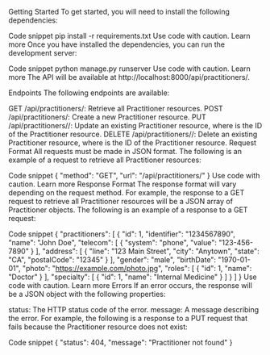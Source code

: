 Getting Started
To get started, you will need to install the following dependencies:

Code snippet
pip install -r requirements.txt
Use code with caution. Learn more
Once you have installed the dependencies, you can run the development server:

Code snippet
python manage.py runserver
Use code with caution. Learn more
The API will be available at http://localhost:8000/api/practitioners/.

Endpoints
The following endpoints are available:

GET /api/practitioners/: Retrieve all Practitioner resources.
POST /api/practitioners/: Create a new Practitioner resource.
PUT /api/practitioners/<pk>/: Update an existing Practitioner resource, where <pk> is the ID of the Practitioner resource.
DELETE /api/practitioners/<pk>/: Delete an existing Practitioner resource, where <pk> is the ID of the Practitioner resource.
Request Format
All requests must be made in JSON format. The following is an example of a request to retrieve all Practitioner resources:

Code snippet
{
    "method": "GET",
    "url": "/api/practitioners/"
}
Use code with caution. Learn more
Response Format
The response format will vary depending on the request method. For example, the response to a GET request to retrieve all Practitioner resources will be a JSON array of Practitioner objects. The following is an example of a response to a GET request:

Code snippet
{
    "practitioners": [
        {
            "id": 1,
            "identifier": "1234567890",
            "name": "John Doe",
            "telecom": [
                {
                    "system": "phone",
                    "value": "123-456-7890"
                }
            ],
            "address": [
                {
                    "line": "123 Main Street",
                    "city": "Anytown",
                    "state": "CA",
                    "postalCode": "12345"
                }
            ],
            "gender": "male",
            "birthDate": "1970-01-01",
            "photo": "https://example.com/photo.jpg",
            "roles": [
                {
                    "id": 1,
                    "name": "Doctor"
                }
            ],
            "specialty": [
                {
                    "id": 1,
                    "name": "Internal Medicine"
                }
            ]
        }
    ]
}
Use code with caution. Learn more
Errors
If an error occurs, the response will be a JSON object with the following properties:

status: The HTTP status code of the error.
message: A message describing the error.
For example, the following is a response to a PUT request that fails because the Practitioner resource does not exist:

Code snippet
{
    "status": 404,
    "message": "Practitioner not found"
}
